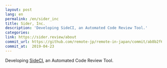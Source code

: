```yaml
---
layout: post
lang: en
permalink: /en/sider_inc
title: Sider, Inc.
description: 'Developing SideCI, an Automated Code Review Tool.'
categories: 
link: https://sider.review/about
commit_url: https://github.com/remote-jp/remote-in-japan/commit/ab8b2f6abdda2eb65a95794a0fc220f7e2815628
commit_at:  2019-04-23
---
```


<p>Developing <a href="https://www.sideci.com/">SideCI</a>, an Automated Code Review Tool.</p>

